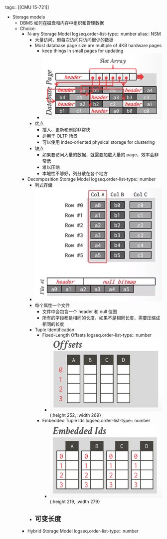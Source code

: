 tags:: [[CMU 15-721]]

- Storage models
	- DBMS 如何在磁盘和内存中组织和管理数据
	- Choice:
		- N-ary Storage Model
		  logseq.order-list-type:: number
		  alias:: NSM
			- 大量访问，但每次访问只访问很少的数据
			- Most database page size are multiple of 4KB hardware pages
				- keep things in small pages for updating
				- ![image.png](../assets/image_1691585572097_0.png)
			- 优点
				- 插入、更新和删除非常快
				- 适用于 OLTP 场景
				- 可以使用 index-oriented physical storage for clustering
			- 缺点
				- 如果要访问大量的数据，就需要加载大量的 page，效率会非常低
				- 难以压缩
				- 本地性不够好，列分散在各个地方
		- Decomposition Storage Model
		  logseq.order-list-type:: number
			- 列式存储
			- ![image.png](../assets/image_1691713240135_0.png)
			- 每个属性一个文件
				- 文件中会包含一个 header 和 null 位图
				- 所有的字段都是相同的长度，如果不是相同长度，需要压缩成相同的长度
			- Tuple Identification
				- Fixed-Length Offsets
				  logseq.order-list-type:: number
					- ![image.png](../assets/image_1691762859554_0.png){:height 252, :width 269}
				- Embedded Tuple Ids
				  logseq.order-list-type:: number
					- ![image.png](../assets/image_1691762836913_0.png){:height 219, :width 279}
			- 可变长度
				-
		- Hybrid Storage Model
		  logseq.order-list-type:: number